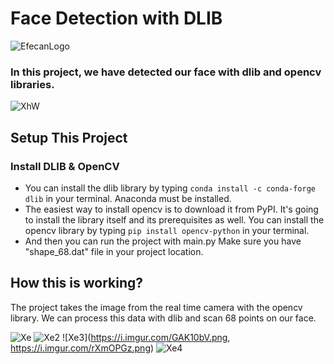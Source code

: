 # Face Detection with DLIB
![EfecanLogo](https://avatars.githubusercontent.com/u/66366306?s=100&u=dc5e6f5b4a05d07958d9a867b803760aa2b1613e&v=4)
### In this project, we have detected our face with dlib and opencv libraries.
![XhW](https://i.imgur.com/qHAcfhX.gif)
## Setup This Project
### Install DLIB & OpenCV
- You can install the dlib library by typing ```conda install -c conda-forge dlib``` in your terminal. Anaconda must be installed.
- The easiest way to install opencv is to download it from PyPI. It's going to install the library itself and its prerequisites as well. You can install the opencv library by typing ```pip install opencv-python``` in your terminal.
- And then you can run the project with main.py Make sure you have "shape_68.dat" file in your project location.
## How this is working?
The project takes the image from the real time camera with the opencv library. We can process this data with dlib and scan 68 points on our face.

![Xe](https://i.imgur.com/uAvW69p.png)
![Xe2](https://i.imgur.com/0bUVmgt.png)
![Xe3](https://i.imgur.com/GAK10bV.png, https://i.imgur.com/rXmOPGz.png)
![Xe4](https://i.imgur.com/rXmOPGz.png)
